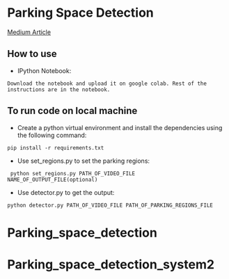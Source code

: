 # Parking Space Detection
[Medium Article](https://medium.com/the-research-nest/parking-space-detection-using-deep-learning-9fc99a63875e)

## How to use


* IPython Notebook:

``` Download the notebook and upload it on google colab. Rest of the instructions are in the notebook. ```

## To run code on local machine

* Create a python virtual environment and install the dependencies using the following command:

``` pip install -r requirements.txt ```

* Use set_regions.py to set the parking regions:

``` python set_regions.py PATH_OF_VIDEO_FILE NAME_OF_OUTPUT_FILE(optional)```

* Use detector.py to get the output:

``` python detector.py PATH_OF_VIDEO_FILE PATH_OF_PARKING_REGIONS_FILE ```


# Parking_space_detection
# Parking_space_detection_system2
